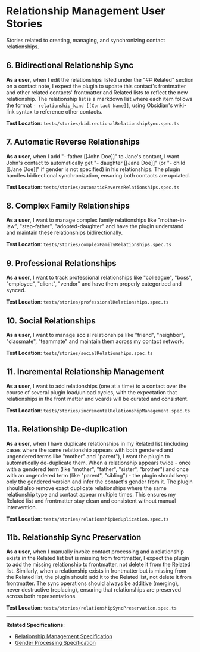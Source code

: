 # Relationship Management User Stories

Stories related to creating, managing, and synchronizing contact relationships.

## 6. Bidirectional Relationship Sync

**As a user**, when I edit the relationships listed under the "## Related" section on a contact note, I expect the plugin to update this contact's frontmatter and other related contacts' frontmatter and Related lists to reflect the new relationship. The relationship list is a markdown list where each item follows the format `- relationship_kind [[Contact Name]]`, using Obsidian's wiki-link syntax to reference other contacts.

**Test Location**: `tests/stories/bidirectionalRelationshipSync.spec.ts`

## 7. Automatic Reverse Relationships

**As a user**, when I add "- father [[John Doe]]" to Jane's contact, I want John's contact to automatically get "- daughter [[Jane Doe]]" (or "- child [[Jane Doe]]" if gender is not specified) in his relationships. The plugin handles bidirectional synchronization, ensuring both contacts are updated.

**Test Location**: `tests/stories/automaticReverseRelationships.spec.ts`

## 8. Complex Family Relationships

**As a user**, I want to manage complex family relationships like "mother-in-law", "step-father", "adopted-daughter" and have the plugin understand and maintain these relationships bidirectionally.

**Test Location**: `tests/stories/complexFamilyRelationships.spec.ts`

## 9. Professional Relationships

**As a user**, I want to track professional relationships like "colleague", "boss", "employee", "client", "vendor" and have them properly categorized and synced.

**Test Location**: `tests/stories/professionalRelationships.spec.ts`

## 10. Social Relationships

**As a user**, I want to manage social relationships like "friend", "neighbor", "classmate", "teammate" and maintain them across my contact network.

**Test Location**: `tests/stories/socialRelationships.spec.ts`

## 11. Incremental Relationship Management

**As a user**, I want to add relationships (one at a time) to a contact over the course of several plugin load/unload cycles, with the expectation that relationships in the front matter and vcards will be curated and consistent.

**Test Location**: `tests/stories/incrementalRelationshipManagement.spec.ts`

## 11a. Relationship De-duplication

**As a user**, when I have duplicate relationships in my Related list (including cases where the same relationship appears with both gendered and ungendered terms like "mother" and "parent"), I want the plugin to automatically de-duplicate them. When a relationship appears twice - once with a gendered term (like "mother", "father", "sister", "brother") and once with an ungendered term (like "parent", "sibling") - the plugin should keep only the gendered version and infer the contact's gender from it. The plugin should also remove exact duplicate relationships where the same relationship type and contact appear multiple times. This ensures my Related list and frontmatter stay clean and consistent without manual intervention.

**Test Location**: `tests/stories/relationshipDeduplication.spec.ts`

## 11b. Relationship Sync Preservation

**As a user**, when I manually invoke contact processing and a relationship exists in the Related list but is missing from frontmatter, I expect the plugin to add the missing relationship to frontmatter, not delete it from the Related list. Similarly, when a relationship exists in frontmatter but is missing from the Related list, the plugin should add it to the Related list, not delete it from frontmatter. The sync operations should always be additive (merging), never destructive (replacing), ensuring that relationships are preserved across both representations.

**Test Location**: `tests/stories/relationshipSyncPreservation.spec.ts`

---

**Related Specifications**: 
- [Relationship Management Specification](../specifications/relationship-management-spec.md)
- [Gender Processing Specification](../specifications/gender-processing-spec.md)
